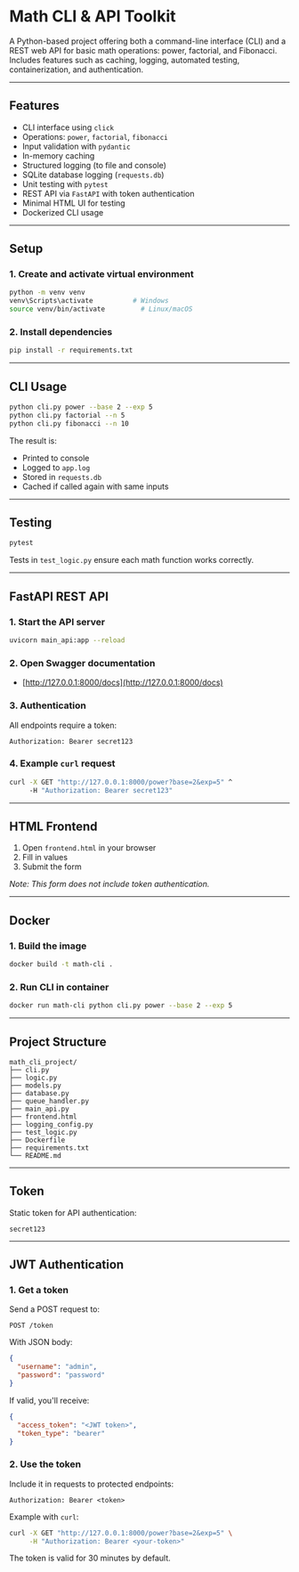 # Math CLI & API Toolkit

A Python-based project offering both a command-line interface (CLI) and a REST web API for basic math operations: power, factorial, and Fibonacci. Includes features such as caching, logging, automated testing, containerization, and authentication.

---

## Features

- CLI interface using `click`
- Operations: `power`, `factorial`, `fibonacci`
- Input validation with `pydantic`
- In-memory caching
- Structured logging (to file and console)
- SQLite database logging (`requests.db`)
- Unit testing with `pytest`
- REST API via `FastAPI` with token authentication
- Minimal HTML UI for testing
- Dockerized CLI usage

---

## Setup

### 1. Create and activate virtual environment

```bash
python -m venv venv
venv\Scripts\activate          # Windows
source venv/bin/activate         # Linux/macOS
```

### 2. Install dependencies

```bash
pip install -r requirements.txt
```

---

## CLI Usage

```bash
python cli.py power --base 2 --exp 5
python cli.py factorial --n 5
python cli.py fibonacci --n 10
```

The result is:
- Printed to console
- Logged to `app.log`
- Stored in `requests.db`
- Cached if called again with same inputs

---

## Testing

```bash
pytest
```

Tests in `test_logic.py` ensure each math function works correctly.

---

## FastAPI REST API

### 1. Start the API server

```bash
uvicorn main_api:app --reload
```

### 2. Open Swagger documentation

- [http://127.0.0.1:8000/docs](http://127.0.0.1:8000/docs)

### 3. Authentication

All endpoints require a token:

```
Authorization: Bearer secret123
```

### 4. Example `curl` request

```bash
curl -X GET "http://127.0.0.1:8000/power?base=2&exp=5" ^
     -H "Authorization: Bearer secret123"
```

---

## HTML Frontend

1. Open `frontend.html` in your browser
2. Fill in values
3. Submit the form

*Note: This form does not include token authentication.*

---

## Docker

### 1. Build the image

```bash
docker build -t math-cli .
```

### 2. Run CLI in container

```bash
docker run math-cli python cli.py power --base 2 --exp 5
```

---

## Project Structure

```
math_cli_project/
├── cli.py
├── logic.py
├── models.py
├── database.py
├── queue_handler.py
├── main_api.py
├── frontend.html
├── logging_config.py
├── test_logic.py
├── Dockerfile
├── requirements.txt
└── README.md
```

---

## Token

Static token for API authentication:

```
secret123
```

---


## JWT Authentication

### 1. Get a token

Send a POST request to:

```
POST /token
```

With JSON body:
```json
{
  "username": "admin",
  "password": "password"
}
```

If valid, you'll receive:
```json
{
  "access_token": "<JWT token>",
  "token_type": "bearer"
}
```

### 2. Use the token

Include it in requests to protected endpoints:
```
Authorization: Bearer <token>
```

Example with `curl`:
```bash
curl -X GET "http://127.0.0.1:8000/power?base=2&exp=5" \
     -H "Authorization: Bearer <your-token>"
```

The token is valid for 30 minutes by default.
